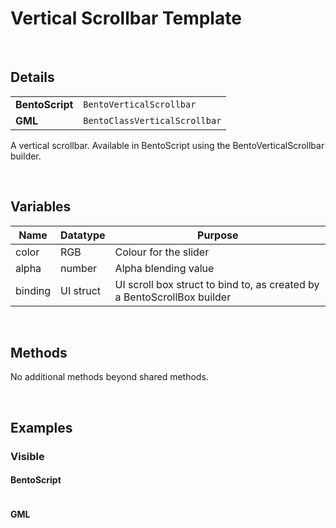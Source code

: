 # Vertical Scrollbar Template

&nbsp;

## Details

<table>
    <tr>
		<td><b>BentoScript</b></td>
		<td><code>BentoVerticalScrollbar</code></td>
    </tr>
    <tr>
		<td><b>GML</b></td>
		<td><code>BentoClassVerticalScrollbar</code></td>
    </tr>
</table>

A vertical scrollbar. Available in BentoScript using the BentoVerticalScrollbar builder.

&nbsp;

## Variables

| Name    | Datatype  | Purpose                                                                 |
|---------|-----------|-------------------------------------------------------------------------|
| color   | RGB       | Colour for the slider                                                   |
| alpha   | number    | Alpha blending value                                                    |
| binding | UI struct | UI scroll box struct to bind to, as created by a BentoScrollBox builder |

&nbsp;

## Methods

No additional methods beyond shared methods.

&nbsp;

## Examples

### Visible

<!-- tabs:start -->

#### **BentoScript**

```

```

#### **GML**

```

```

<!-- tabs:end -->